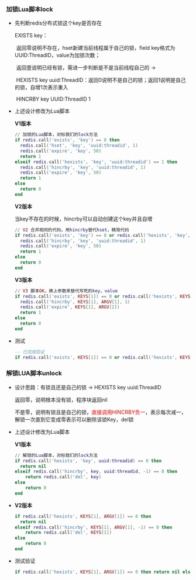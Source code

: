 ### 加锁Lua脚本lock

- 先判断redis分布式锁这个key是否存在

  EXISTS key：

  ​	返回零说明不存在，hset新建当前线程属于自己的锁，field key格式为UUID:ThreadID，value为加锁次数；

  ​	返回壹说明已经有锁，需进一步判断是不是当前线程自己的 -> 

  ​	HEXISTS key uuid:ThreadID：返回0说明不是自己的锁；返回1说明是自己的锁，自增1次表示重入

  ​	HINCRBY key UUID:ThreadID 1

- 上述设计修改为Lua脚本

  **V1版本**

  ```lua
  // 加锁的Lua脚本，对标我们的lock方法
  if redis.call('exists', 'key') == 0 then
  	redis.call('hset', 'key', 'uuid:threadid', 1)
  	redis.call('expire', 'key', 50)
  	return 1
  elseif redis.call('hexists', 'key', 'uuid:threadid') == 1 then
  	redis.call('hincrby', 'key', 'uuid:threadid', 1)
  	redis.call('expire', 'key', 50)
  	return 1
  else
  	return 0
  end
  ```

  **V2版本**

  当key不存在的时候，hincrby可以自动创建这个key并且自增

  ```lua
  // V2 合并相同的代码，用hincrby替代hset，精简代码
  if redis.call('exists', 'key') == 0 or redis.call('hexists', 'key', 'uuid:threadid') == 1 then
  	redis.call('hincrby', 'key', 'uuid:threadid', 1)
  	redis.call('expire', 'key', 50)
  	return 1
  else
  	return 0
  end
  ```

  **V3版本**

  ```lua
  // V3 脚本OK，换上参数来替代写死的key，value
  if redis.call('exists', KEYS[1]) == 0 or redis.call('hexists', KEYS[1], ARGV[1]) == 1 then
  	redis.call('hincrby', KEYS[1], ARGV[1], 1)
  	redis.call('expire', KEYS[1], ARGV[2])
  	return 1
  else
  	return 0
  end
  ```

- 测试

  ```lua
  -- 已完成验证
  if redis.call('exists', KEYS[1]) == 0 or redis.call('hexists', KEYS[1], ARGV[1]) == 1 then redis.call('hincrby', KEYS[1], ARGV[1], 1) redis.call('expire', KEYS[1], ARGV[2]) return 1 else return 0 end
  ```


### 解锁LUA脚本unlock

- 设计思路：有锁且还是自己的锁 -> HEXISTS key uuid:ThreadID

  返回零，说明根本没有锁，程序块返回nil

  不是零，说明有锁且是自己的锁，<font color='red'>直接调用HINCRBY负一</font>，表示每次减一，解锁一次直到它变成零表示可以删除该锁Key，del锁

- 上述设计修改为Lua脚本

  **V1版本**

  ```lua
  // 解锁的Lua脚本，对标我们的lock方法
  if redis.call('hexists', 'key', uuid:threadid) == 0 then
  	return nil
  elseif redis.call('hincrby', key, uuid:threadid, -1) == 0 then
      return redis.call('del', key)
  else 
      return 0
  end
  ```

- **V2版本**

  ```lua
  if redis.call('hexists', KEYS[1], ARGV[1]) == 0 then
  	return nil
  elseif redis.call('hincrby', KEYS[1], ARGV[1], -1) == 0 then
      return redis.call('del', KEYS[1])
  else 
      return 0
  end
  ```

- 测试验证

  ```lua
  if redis.call('hexists', KEYS[1], ARGV[1]) == 0 then return nil elseif redis.call('hincrby', KEYS[1], ARGV[1], -1) == 0 then return redis.call('del', KEYS[1]) else return 0
  ```

  























